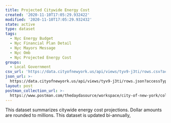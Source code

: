 ```yaml
---
title: Projected Citywide Energy Cost
created: '2020-11-10T17:05:29.932422'
modified: '2020-11-10T17:05:29.932432'
state: active
type: dataset
tags:
  - Nyc Energy Budget
  - Nyc Financial Plan Detail
  - Nyc Mayors Message
  - Nyc Omb
  - Nyc Projected Energy Cost
groups:
  - Local Government
csv_url: 'https://data.cityofnewyork.us/api/views/tyv9-j3ti/rows.csv?accessType=DOWNLOAD'
json_url: >-
  https://data.cityofnewyork.us/api/views/tyv9-j3ti/rows.json?accessType=DOWNLOAD
layout: post
postman_collection_url: >-
  https://www.postman.com/thedaydasource/workspace/city-of-new-york/collection/15909983-e44b9d2a-95a4-4f4f-b642-2be9b1a593ed
---
```

This dataset summarizes  citywide energy cost projections.  Dollar amounts are rounded to millions.  This dataset is updated bi-annually,
